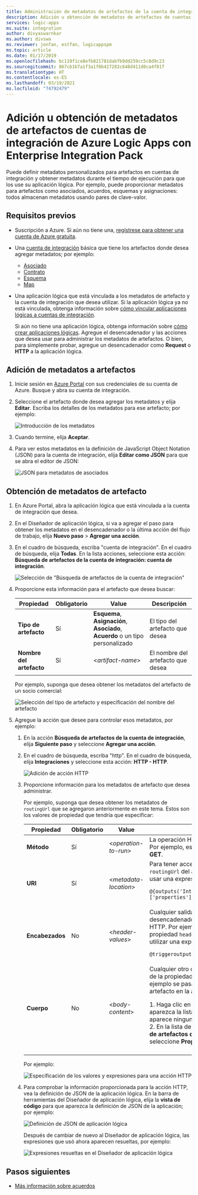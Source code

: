 ```yaml
---
title: Administración de metadatos de artefactos de la cuenta de integración
description: Adición u obtención de metadatos de artefactos de cuentas de integración de Azure Logic Apps con Enterprise Integration Pack
services: logic-apps
ms.suite: integration
author: divyaswarnkar
ms.author: divswa
ms.reviewer: jonfan, estfan, logicappspm
ms.topic: article
ms.date: 01/17/2019
ms.openlocfilehash: bc119f1ce8efb821781dabfb9dd259cc5c8d9c23
ms.sourcegitcommit: 867cb1b7a1f3a1f0b427282c648d411d0ca4f81f
ms.translationtype: HT
ms.contentlocale: es-ES
ms.lasthandoff: 03/19/2021
ms.locfileid: "74792479"
---
```

# <a name="manage-artifact-metadata-in-integration-accounts-with-azure-logic-apps-and-enterprise-integration-pack"></a>Adición u obtención de metadatos de artefactos de cuentas de integración de Azure Logic Apps con Enterprise Integration Pack

Puede definir metadatos personalizados para artefactos en cuentas de integración y obtener metadatos durante el tiempo de ejecución para que los use su aplicación lógica. Por ejemplo, puede proporcionar metadatos para artefactos como asociados, acuerdos, esquemas y asignaciones: todos almacenan metadatos usando pares de clave-valor. 

## <a name="prerequisites"></a>Requisitos previos

* Suscripción a Azure. Si aún no tiene una, <a href="https://azure.microsoft.com/free/" target="_blank">regístrese para obtener una cuenta de Azure gratuita</a>.

* Una [cuenta de integración](../logic-apps/logic-apps-enterprise-integration-create-integration-account.md) básica que tiene los artefactos donde desea agregar metadatos; por ejemplo: 

  * [Asociado](logic-apps-enterprise-integration-partners.md)
  * [Contrato](logic-apps-enterprise-integration-agreements.md)
  * [Esquema](logic-apps-enterprise-integration-schemas.md)
  * [Map](logic-apps-enterprise-integration-maps.md)

* Una aplicación lógica que está vinculada a los metadatos de artefacto y la cuenta de integración que desea utilizar. Si la aplicación lógica ya no está vinculada, obtenga información sobre [cómo vincular aplicaciones lógicas a cuentas de integración](logic-apps-enterprise-integration-create-integration-account.md#link-account). 

  Si aún no tiene una aplicación lógica, obtenga información sobre [cómo crear aplicaciones lógicas](../logic-apps/quickstart-create-first-logic-app-workflow.md). 
  Agregue el desencadenador y las acciones que desea usar para administrar los metadatos de artefactos. O bien, para simplemente probar, agregue un desencadenador como **Request** o **HTTP** a la aplicación lógica.

## <a name="add-metadata-to-artifacts"></a>Adición de metadatos a artefactos

1. Inicie sesión en <a href="https://portal.azure.com" target="_blank">Azure Portal</a> con sus credenciales de su cuenta de Azure. Busque y abra su cuenta de integración.

1. Seleccione el artefacto donde desea agregar los metadatos y elija **Editar**. Escriba los detalles de los metadatos para ese artefacto; por ejemplo:

   ![Introducción de los metadatos](media/logic-apps-enterprise-integration-metadata/add-partner-metadata.png)

1. Cuando termine, elija **Aceptar**.

1. Para ver estos metadatos en la definición de JavaScript Object Notation (JSON) para la cuenta de integración, elija **Editar como JSON** para que se abra el editor de JSON: 

   ![JSON para metadatos de asociados](media/logic-apps-enterprise-integration-metadata/partner-metadata.png)

## <a name="get-artifact-metadata"></a>Obtención de metadatos de artefacto

1. En Azure Portal, abra la aplicación lógica que está vinculada a la cuenta de integración que desea. 

1. En el Diseñador de aplicación lógica, si va a agregar el paso para obtener los metadatos en el desencadenador o la última acción del flujo de trabajo, elija **Nuevo paso** > **Agregar una acción**. 

1. En el cuadro de búsqueda, escriba "cuenta de integración". En el cuadro de búsqueda, elija **Todas**. En la lista acciones, seleccione esta acción: **Búsqueda de artefactos de la cuenta de integración: cuenta de integración**.

   ![Selección de "Búsqueda de artefactos de la cuenta de integración"](media/logic-apps-enterprise-integration-metadata/integration-account-artifact-lookup.png)

1. Proporcione esta información para el artefacto que desea buscar:

   | Propiedad | Obligatorio | Value | Descripción | 
   |----------|---------|-------|-------------| 
   | **Tipo de artefacto** | Sí | **Esquema**, **Asignación**, **Asociado**, **Acuerdo** o un tipo personalizado | El tipo del artefacto que desea | 
   | **Nombre del artefacto** | Sí | <*artifact-name*> | El nombre del artefacto que desea | 
   ||| 

   Por ejemplo, suponga que desea obtener los metadatos del artefacto de un socio comercial:

   ![Selección del tipo de artefacto y especificación del nombre del artefacto](media/logic-apps-enterprise-integration-metadata/artifact-lookup-information.png)

1. Agregue la acción que desee para controlar esos metadatos, por ejemplo:

   1. En la acción **Búsqueda de artefactos de la cuenta de integración**, elija **Siguiente paso** y seleccione **Agregar una acción**. 

   1. En el cuadro de búsqueda, escriba "http". En el cuadro de búsqueda, elija **Integraciones** y seleccione esta acción: **HTTP - HTTP**.

      ![Adición de acción HTTP](media/logic-apps-enterprise-integration-metadata/http-action.png)

   1. Proporcione información para los metadatos de artefacto que desea administrar. 

      Por ejemplo, suponga que desea obtener los metadatos de `routingUrl` que se agregaron anteriormente en este tema. Estos son los valores de propiedad que tendría que especificar: 

      | Propiedad | Obligatorio | Value | Descripción | 
      |----------|----------|-------|-------------| 
      | **Método** | Sí | <*operation-to-run*> | La operación HTTP para ejecutar en el artefacto. Por ejemplo, esta acción HTTP utiliza el método **GET**. | 
      | **URI** | Sí | <*metadata-location*> | Para tener acceso al valor de metadatos de `routingUrl` del artefacto que ha recuperado, puede usar una expresión; por ejemplo: <p>`@{outputs('Integration_Account_Artifact_Lookup')['properties']['metadata']['routingUrl']}` | 
      | **Encabezados** | No | <*header-values*> | Cualquier salida de encabezado del desencadenador que desea pasar a la acción de HTTP. Por ejemplo, para pasar el valor de propiedad `headers` del desencadenador: puede utilizar una expresión, por ejemplo: <p>`@triggeroutputs()['headers']` | 
      | **Cuerpo** | No | <*body-content*> | Cualquier otro contenido que desee pasar a través de la propiedad `body` de la acción HTTP. En este ejemplo se pasan los valores `properties` del artefacto en la acción HTTP: <p>1. Haga clic en la propiedad **Body** para que aparezca la lista de contenido dinámico. Si no aparece ninguna propiedad, elija **Ver más**. <br>2. En la lista de contenido dinámico, en **Búsqueda de artefactos de la cuenta de integración**, seleccione **Propiedades**. | 
      |||| 

      Por ejemplo:

      ![Especificación de los valores y expresiones para una acción HTTP](media/logic-apps-enterprise-integration-metadata/add-http-action-values.png)

   1. Para comprobar la información proporcionada para la acción HTTP, vea la definición de JSON de la aplicación lógica. En la barra de herramientas del Diseñador de aplicación lógica, elija la **vista de código** para que aparezca la definición de JSON de la aplicación; por ejemplo:

      ![Definición de JSON de aplicación lógica](media/logic-apps-enterprise-integration-metadata/finished-logic-app-definition.png)

      Después de cambiar de nuevo al Diseñador de aplicación lógica, las expresiones que usó ahora aparecen resueltas, por ejemplo:

      ![Expresiones resueltas en el Diseñador de aplicación lógica](media/logic-apps-enterprise-integration-metadata/resolved-expressions.png)

## <a name="next-steps"></a>Pasos siguientes

* [Más información sobre acuerdos](logic-apps-enterprise-integration-agreements.md)
